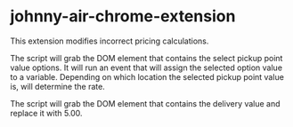 # johnny-air-chrome-extension
This extension modifies incorrect pricing calculations.

The script will grab the DOM element that contains the select pickup point value options. It will run an event that will assign the selected
option value to a variable. Depending on which location the selected pickup point value is, will determine the rate.

The script will grab the DOM element that contains the delivery value and replace it with 5.00.
